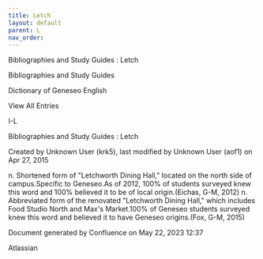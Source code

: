 ```yaml
---
title: Letch
layout: default
parent: L
nav_order:
---
```


Bibliographies and Study Guides : Letch

Bibliographies and Study Guides

Dictionary of Geneseo English

View All Entries

I-L

Bibliographies and Study Guides : Letch

Created by  Unknown User (krk5), last modified by  Unknown User (aof1) on Apr 27, 2015

n. Shortened form of &quot;Letchworth Dining Hall,&quot; located on the north side of campus.Specific to Geneseo.As of 2012, 100% of students surveyed knew this word and 100% believed it to be of local origin.(Eichas, G-M, 2012) n. Abbreviated form of the renovated &quot;Letchworth Dining Hall,&quot; which includes Food Studio North and Max's Market.100% of Geneseo students surveyed knew this word and believed it to have Geneseo origins.(Fox, G-M, 2015)

Document generated by Confluence on May 22, 2023 12:37

Atlassian
